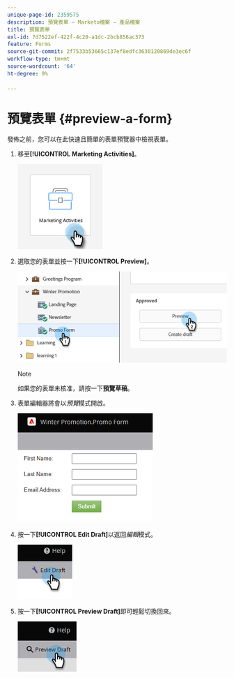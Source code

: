 ```yaml
---
unique-page-id: 2359575
description: 預覽表單 — Marketo檔案 — 產品檔案
title: 預覽表單
exl-id: 7d7522ef-422f-4c20-a1dc-2bcb856ac373
feature: Forms
source-git-commit: 2f7533b53665c137ef8edfc3630120869de3ec6f
workflow-type: tm+mt
source-wordcount: '64'
ht-degree: 9%

---
```


# 預覽表單 {#preview-a-form}

發佈之前，您可以在此快速且簡單的表單預覽器中檢視表單。

1. 移至&#x200B;**[!UICONTROL Marketing Activities]**。

   ![](assets/preview-a-form-1.png)

1. 選取您的表單並按一下&#x200B;**[!UICONTROL Preview]**。

   ![](assets/preview-a-form-2.png)

   >[!NOTE]
   >
   >如果您的表單未核准，請按一下&#x200B;**預覽草稿**。

1. 表單編輯器將會以&#x200B;_預覽_&#x200B;模式開啟。

   ![](assets/preview-a-form-3.png)

1. 按一下&#x200B;**[!UICONTROL Edit Draft]**&#x200B;以返回&#x200B;_編輯_&#x200B;模式。

   ![](assets/preview-a-form-4.png)

1. 按一下&#x200B;**[!UICONTROL Preview Draft]**&#x200B;即可輕鬆切換回來。

   ![](assets/preview-a-form-5.png)

